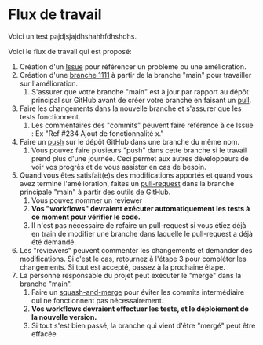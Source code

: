 # Flux de travail

Voici un test pajdjsjajdhshahhfdhshdhs.

Voici le flux de travail qui est proposé:

1. Création d'un [Issue](https://github.com/introlab/demo_integration/issues) pour référencer un problème ou une amélioration.
2. Création d'une [branche 1111](https://www.atlassian.com/fr/git/tutorials/using-branches) à partir de la branche "main" pour travailler sur l'amélioration.
   1. S'assurer que votre branche "main" est à jour par rapport au dépôt principal sur GitHub avant de créer votre branche en faisant un [pull](https://www.atlassian.com/fr/git/tutorials/syncing/git-pull).
3. Faire les changements dans la nouvelle branche et s'assurer que les tests fonctionnent.
   1. Les commentaires des "commits" peuvent faire référence à ce Issue : Ex "Ref #234 Ajout de fonctionnalité x."
4. Faire un [push](https://www.atlassian.com/fr/git/tutorials/syncing/git-push) sur le dépôt GitHub dans une branche du même nom.
   1. Vous pouvez faire plusieurs "push" dans cette branche si le travail prend plus d'une journée. Ceci permet aux autres développeurs de voir vos progrès et de vous assister en cas de besoin.
5. Quand vous êtes satisfait(e)s des modifications apportés et quand vous avez terminé l'amélioration, faites un [pull-request](https://docs.github.com/en/github/collaborating-with-pull-requests/proposing-changes-to-your-work-with-pull-requests/about-pull-requests) dans la branche principale "main" à partir des outils de GitHub.
   1. Vous pouvez nommer un reviewer
   2. **Vos "workflows" devraient exécuter automatiquement les tests à ce moment pour vérifier le code.**
   3. Il n'est pas nécessaire de refaire un pull-request si vous étiez déjà en train de modifier une branche dans laquelle le pull-request a déjà été demandé.
6. Les "reviewers" peuvent commenter les changements et demander des modifications. Si c'est le cas, retournez à l'étape 3 pour compléter les changements. Si tout est accepté, passez à la prochaine étape.
7. La personne responsable du projet peut exécuter le "merge" dans la branche "main".
   1. Faire un [squash-and-merge](https://docs.github.com/en/github/collaborating-with-pull-requests/incorporating-changes-from-a-pull-request/about-pull-request-merges) pour éviter les commits intermédiaire qui ne fonctionnent pas nécessairement.
   2. **Vos workflows devraient effectuer les tests, et le déploiement de la nouvelle version.**
   3. Si tout s'est bien passé, la branche qui vient d'être "mergé" peut être effacée.
